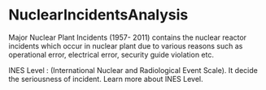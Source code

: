 # NuclearIncidentsAnalysis

Major Nuclear Plant Incidents (1957- 2011) contains the nuclear reactor incidents which occur in nuclear plant due to various reasons such as operational error, electrical error, security guide violation etc.

INES Level : (International Nuclear and Radiological Event Scale). It decide the seriousness of incident. Learn more about INES Level.
